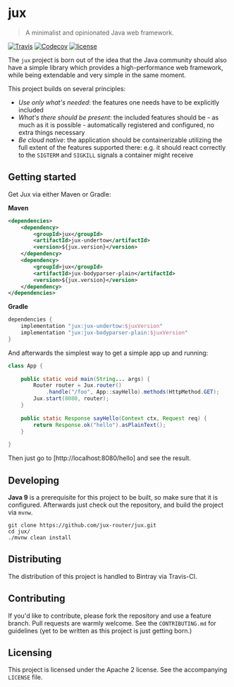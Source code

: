 # jux
> A minimalist and opinionated Java web framework.

[![Travis](https://img.shields.io/travis/rust-lang/rust.svg?style=flat-square&logo=travis)](https://travis-ci.org/jux-router/jux)
[![Codecov](https://img.shields.io/codecov/c/github/codecov/example-java.svg?style=flat-square)](https://codecov.io/gh/jux-router/jux)
[![license](https://img.shields.io/badge/License-Apache%202.0-blue.svg?style=flat-square)](https://www.apache.org/licenses/LICENSE-2.0)

The `jux` project is born out of the idea that the Java community should also
have a simple library which provides a high-performance web framework, while
being extendable and very simple in the same moment. 

This project builds on several principles:

- _Use only what's needed_: the features one needs have to be explicitly
  included
- _What's there should be present_: the included features should be - as much as
  it is possible - automatically registered and configured, no extra things
  necessary
- _Be cloud native_: the application should be containerizable utilizing the
  full extent of the features supported there: e.g. it should react correctly to
  the `SIGTERM` and `SIGKILL` signals a container might receive
 
## Getting started

Get Jux via either Maven or Gradle:

**Maven**

```xml
<dependencies>
    <dependency>
        <groupId>jux</groupId>
        <artifactId>jux-undertow</artifactId>
        <version>${jux.version}</version>
    </dependency>
    <dependency>
        <groupId>jux</groupId>
        <artifactId>jux-bodyparser-plain</artifactId>
        <version>${jux.version}</version>
    </dependency>
</dependencies>
```

**Gradle**

```groovy
dependencies {
    implementation "jux:jux-undertow:$juxVersion"
    implementation "jux:jux-bodyparser-plain:$juxVersion"
}
```

And afterwards the simplest way to get a simple app up and running:

```java
class App {
    
    public static void main(String... args) {
        Router router = Jux.router()
            .handle("/foo", App::sayHello).methods(HttpMethod.GET);
        Jux.start(8080, router);
    }
    
    public static Response sayHello(Context ctx, Request req) {
        return Response.ok("hello").asPlainText();
    } 
    
}
```

Then just go to [http://localhost:8080/hello] and see the result.

## Developing

**Java 9** is a prerequisite for this project to be built, so make sure that it
is configured. Afterwards just check out the repository, and build the project
via `mvnw`. 

```shell
git clone https://github.com/jux-router/jux.git
cd jux/
./mvnw clean install
```

## Distributing

The distribution of this project is handled to Bintray via Travis-CI.

## Contributing

If you'd like to contribute, please fork the repository and use a feature
branch. Pull requests are warmly welcome. See the `CONTRIBUTING.md` for 
guidelines (yet to be written as this project is just getting born.)

## Licensing

This project is licensed under the Apache 2 license. See the accompanying 
`LICENSE` file.
